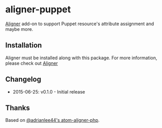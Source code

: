 # aligner-puppet

[Aligner](https://github.com/adrianlee44/atom-aligner) add-on to support
Puppet resource's attribute assignment and maybe more.

## Installation

Aligner must be installed along with this package. For more information,
please check out [Aligner](https://github.com/adrianlee44/atom-aligner)

## Changelog

- 2015-06-25: v0.1.0 - Initial release

## Thanks

Based on [@adrianlee44's atom-aligner-php](https://github.com/adrianlee44).
